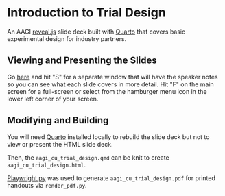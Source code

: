 # Introduction to Trial Design

An AAGI [reveal.js](https://revealjs.com) slide deck built with [Quarto](https://quarto.org/docs/presentations/revealjs/) that covers basic experimental design for industry partners.

## Viewing and Presenting the Slides

Go [here]() and hit "S" for a separate window that will have the speaker notes so you can see what each slide covers in more detail.
Hit "F" on the main screen for a full-screen or select from the hamburger menu icon in the lower left corner of your screen.

## Modifying and Building

You will need [Quarto](https://quarto.org) installed locally to rebuild the slide deck but not to view or present the HTML slide deck.

Then, the `aagi_cu_trial_design.qmd` can be knit to create `aagi_cu_trial_design.html`.

[Playwright.py](https://playwright.dev/python/docs/intro) was used to generate `aagi_cu_trial_design.pdf` for printed handouts via `render_pdf.py`.


